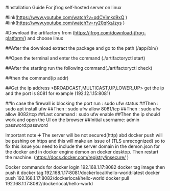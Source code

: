 #Installation Guide For jfrog self-hosted server on linux

#link(https://www.youtube.com/watch?v=qdCVimkd9xQ )
#link(https://www.youtube.com/watch?v=ry20qKqJzys )

#Download the artifactory from (https://jfrog.com/download-jfrog-platform/) and choose linux

##After the download extract the package and go to the path (/app/bin/)

##Open the terminal and enter the command (./artifactoryctl start)

##After the starting run the following command(./artifactoryctl check) 

##then the command(ip addr)

##Get the ip address <BROADCAST,MULTICAST,UP,LOWER_UP> get the ip and the port is 8081 for example (192.12.1.15:8081)

##In case the firewall is blocking the port run : sudo ufw status
##Then : sudo apt install ufw
##Then : sudo ufw allow 8081/tcp
##Then : sudo ufw allow 8082/tcp
##Last command : sudo ufw enable 
##Then the ip should work and open the UI on the browser
##Initial username: admin password:password



Important note ➕
The server will be not secured(http) abd docker push will be pushing on https and this will make an issue of (TLS unrecognized) so to fix this issue you need to include the server domain in the demon.json for the docker and in docker engine demon on docker desktop. Then restart the machine. 
(https://docs.docker.com/registry/insecure/ )

Docker commands for
docker login 192.168.1.17:8082
docker tag image then push it
docker tag <imageid> 192.168.1.17:8081/dockerlocal/hello-world:latest
docker push 192.168.1.17:8082/dockerlocal/hello-world
docker pull 192.168.1.17:8082/dockerlocal/hello-world



